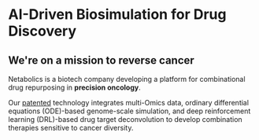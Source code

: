 # AI-Driven Biosimulation for Drug Discovery

## We're on a mission to reverse cancer

Netabolics is a biotech company developing a platform for combinational drug repurposing in **precision oncology**. 

Our [patented](https://patentscope.wipo.int/search/en/detail.jsf?docId=WO2022162440) technology integrates multi-Omics data, ordinary differential equations (ODE)-based genome-scale simulation, and deep reinforcement learning (DRL)-based drug target deconvolution to develop combination therapies sensitive to cancer diversity.